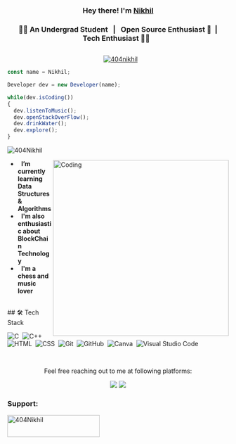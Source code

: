 ### <p align="center"> Hey there! I'm [Nikhil](https://octoprofile.vercel.app/user?id=404Nikhil) </p>

### <p align="center"> &nbsp; 👨‍🎓 An Undergrad Student &nbsp; | &nbsp; Open Source Enthusiast 💚&nbsp; | &nbsp; Tech Enthusiast 👨‍💻 &nbsp;  </p>

##

<p align="center"> &nbsp; &nbsp;<a href="https://twitter.com/404nikhil" target="blank"><img src="https://img.shields.io/twitter/follow/404nikhil?logo=twitter&style=for-the-badge" alt="404nikhil" /></a></p>

```js
const name = Nikhil;

Developer dev = new Developer(name);

while(dev.isCoding())
{
  dev.listenToMusic();
  dev.openStackOverFlow();
  dev.drinkWater();
  dev.explore();
}
```
<p align="left"> <img src="https://komarev.com/ghpvc/?username=404Nikhil&label=Profile%20views&color=129e00&style=plastic" alt="404Nikhil" /> </p>
<img align="right" alt="Coding" width="400" src="https://cdn.dribbble.com/users/2646423/screenshots/5507196/computer.gif">


- &nbsp; **I’m currently learning Data Structures & Algorithms**
- &nbsp; **I'm also enthusiastic about BlockChain Technology** 
- &nbsp; **I'm a chess and music lover** 
<br/>
## 🛠 Tech Stack 

<br/>

![C](https://img.shields.io/badge/-C-05122A?style=flat&logo=C&logoColor=A8B9CC)&nbsp;
![C++](https://img.shields.io/badge/-C++-05122A?style=flat&logo=C%2B%2B&logoColor=00599C)&nbsp;
![HTML](https://img.shields.io/badge/-HTML-05122A?style=flat&logo=HTML5)&nbsp;
![CSS](https://img.shields.io/badge/-CSS-05122A?style=flat&logo=CSS3&logoColor=1572B6)&nbsp;
![Git](https://img.shields.io/badge/-Git-05122A?style=flat&logo=git)&nbsp;
![GitHub](https://img.shields.io/badge/-GitHub-05122A?style=flat&logo=github)&nbsp;
![Canva](https://img.shields.io/badge/-Canva-05122A?style=flat&logo=canva)&nbsp;
![Visual Studio Code](https://img.shields.io/badge/-Visual%20Studio%20Code-05122A?style=flat&logo=visual-studio-code&logoColor=007ACC)&nbsp;

<br/>
<p align="center">Feel free reaching out to me at following platforms:</p>

<p align="center"> 
  <a href="https://twitter.com/404Nikhil"><img src="https://img.shields.io/badge/Twitter-1DA1F2?style=for-the-badge&logo=twitter&logoColor=white"></a>
  <a href="nicksd111@gmail.com"><img src="https://img.shields.io/badge/mail-EA4335?style=for-the-badge&logo=gmail&logoColor=white"></a>
</p>

<h3 align="left">Support:</h3>
<p><a href="https://www.buymeacoffee.com/404Nikhil"> <img align="left" src="https://cdn.buymeacoffee.com/buttons/v2/default-yellow.png" height="50" width="210" alt="404Nikhil" /></a></p><br><br>
